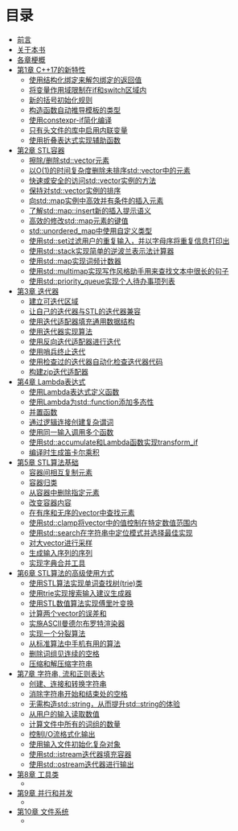 # 目录

* [前言](content/preface/preface-chinese.md)
* [关于本书](content/preface/about-this-book-chinese.md)
* [各章梗概](content/preface/chapters-summary-chinese.md)
* [第1章 C++17的新特性]()
  * [使用结构化绑定来解包绑定的返回值]()
  * [将变量作用域限制在if和switch区域内]()
  * [新的括号初始化规则]()
  * [构造函数自动推导模板的类型]()
  * [使用constexpr-if简化编译]()
  * [只有头文件的库中启用内联变量]()
  * [使用折叠表达式实现辅助函数]()
* [第2章 STL容器]()
  * [擦除/删除std::vector元素]()
  * [以O(1)的时间复杂度删除未排序std::vector中的元素]()
  * [快速或安全的访问std::vector实例的方法]()
  * [保持对std::vector实例的排序]()
  * [向std::map实例中高效并有条件的插入元素]()
  * [了解std::map::insert新的插入提示语义]()
  * [高效的修改std::map元素的键值]()
  * [std::unordered_map中使用自定义类型]()
  * [使用std::set过滤用户的重复输入，并以字母序将重复信息打印出]()
  * [使用std::stack实现简单的逆波兰表示法计算器]()
  * [使用std::map实现词频计数器]()
  * [使用std::multimap实现写作风格助手用来查找文本中很长的句子]()
  * [使用std::priority_queue实现个人待办事项列表]()
* [第3章 迭代器]()
  * [建立可迭代区域]()
  * [让自己的迭代器与STL的迭代器兼容]()
  * [使用迭代适配器填充通用数据结构]()
  * [使用迭代器实现算法]()
  * [使用反向迭代适配器进行迭代]()
  * [使用哨兵终止迭代]()
  * [使用检查过的迭代器自动化检查迭代器代码]()
  * [构建zip迭代适配器]()
* [第4章 Lambda表达式]()
  * [使用Lambda表达式定义函数]()
  * [使用Lambda为std::function添加多态性]()
  * [并置函数]()
  * [通过逻辑连接创建复杂谓词]()
  * [使用同一输入调用多个函数]()
  * [使用std::accumulate和Lambda函数实现transform_if]()
  * [编译时生成笛卡尔乘积]()
* [第5章 STL算法基础]()
  * [容器间相互复制元素]()
  * [容器归类]()
  * [从容器中删除指定元素]()
  * [改变容器内容]()
  * [在有序和无序的vector中查找元素]()
  * [使用std::clamp将vector中的值控制在特定数值范围内]()
  * [使用std::search在字符串中定位模式并选择最佳实现]()
  * [对大vector进行采样]()
  * [生成输入序列的序列]()
  * [实现字典合并工具]()
* [第6章 STL算法的高级使用方式]()
  * [使用STL算法实现单词查找树(trie)类]()
  * [使用trie实现搜索输入建议生成器]()
  * [使用STL数值算法实现傅里叶变换]()
  * [计算两个vector的误差和]()
  * [实施ASCII曼德尔布罗特渲染器]()
  * [实现一个分裂算法]()
  * [从标准算法中手机有用的算法]()
  * [删除词组见连续的空格]()
  * [压缩和解压缩字符串]()
* [第7章 字符串, 流和正则表达]()
  * [创建、连接和转换字符串]()
  * [消除字符串开始和结束处的空格]()
  * [无需构造std::string，从而提升std::string的体验]()
  * [从用户的输入读取数值]()
  * [计算文件中所有的词组的数量]()
  * [控制I/O流格式化输出]()
  * [使用输入文件初始化复杂对象]()
  * [使用std::istream迭代器填充容器]()
  * [使用std::ostream迭代器进行输出]()
* [第8章 工具类]()
  * ​
* [第9章 并行和并发]()
  * ​
* [第10章 文件系统]()
  * ​
